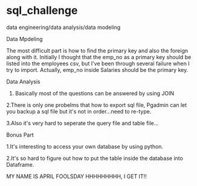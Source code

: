 # sql_challenge
data engineering/data analysis/data modeling

Data Mpdeling

The most difficult part is how to find the primary key and also the foreign along with it. Initially I thought that the emp_no as a primary key should be listed into the employees csv, but I've been through several failure when I try to import. Actually, emp_no inside Salaries should be the primary key.

Data Analysis

1. Basically most of the questions can be answered by using JOIN

2.There is only one probelms that how to export sql file, Pgadmin can let you backup a sql file but it's not in order...need to re-type.

3.Also it's very hard to seperate the query file and table file...

Bonus Part

1.It's interesting to access your own database by using python.

2.It's so hard to figure out how to put the table inside the database into Dataframe.

MY NAME IS APRIL FOOLSDAY HHHHHHHHH, I GET IT!!